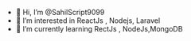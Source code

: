 - 👋 Hi, I’m @SahilScript9099
- 👀 I’m interested in ReactJs , Nodejs, Laravel
- 🌱 I’m currently learning RectJs , NodeJs,MongoDB

<!---
SahilScript9099/SahilScript9099 is a ✨ special ✨ repository because its `README.md` (this file) appears on your GitHub profile.
You can click the Preview link to take a look at your changes.
--->
